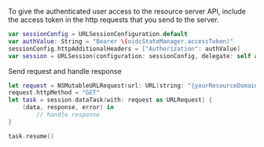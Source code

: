 To give the authenticated user access to the resource server API, include the access token in the http requests that you send to the server.

```swift
var sessionConfig = URLSessionConfiguration.default
var authValue: String = "Bearer \(oidcStateManager.accessToken)"
sessionConfig.httpAdditionalHeaders = ["Authorization": authValue]
var session = URLSession(configuration: sessionConfig, delegate: self as? URLSessionDelegate, delegateQueue: nil)
```

Send request and handle response

```swift
let request = NSMutableURLRequest(url: URL(string: "{yourResourceDomain}")!)
request.httpMethod = "GET"
let task = session.dataTask(with: request as URLRequest) {
    (data, response, error) in
        // handle response
}

task.resume()
```
